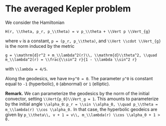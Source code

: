 # The averaged Kepler problem


We consider the Hamiltonian

``
    H(r, \\theta, p_r, p_\\theta) = v p_\\theta + \\Vert p \\Vert_{g}
``

where ``v`` is a constant, ``p = (p_r, p_\\theta)``, and ``\\Vert \\cdot \\Vert_{g}`` is the norm induced by the metric

``
    g = \\mathrm{d}r^2 + m_\\lambda^2(r)\\, \\mathrm{d}\\theta^2, \\quad 
    m_\\lambda^2(r) = \\frac{\\sin^2 r}{1 - \\lambda \\sin^2 r}
``

with ``\\lambda = 4/5``.

Along the geodesics, we have ``H+p^0 = 0``. The parameter ``p^0`` is constant equal to ``-1`` (hyperbolic), ``0`` (abnormal) or ``1`` (elliptic).

**Remark.** We can parameterize the geodesics by the norm of the initial convector, setting ``\\Vert{p_0}\\Vert_g = 1``. 
This amounts to parameterize by the initial angle ``\\alpha_0``:
``
    p_r = \\sin \\alpha_0, \\quad p_\\theta = m_\\lambda(r) \\cos \\alpha_0.
``
In that case, the hyperbolic geodeics are given by
``
    p_\\theta\\, v + 1 = v\\, m_\\lambda(r) \\cos \\alpha_0 + 1 > 0.  
``